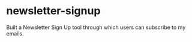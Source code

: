 # newsletter-signup
Built a Newsletter Sign Up tool through which users can subscribe to my emails. 
